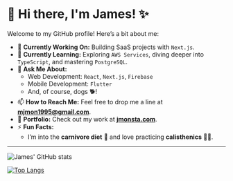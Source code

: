 # 👋 Hi there, I'm James! ✨

Welcome to my GitHub profile! Here’s a bit about me:

- 🔭 **Currently Working On:** Building SaaS projects with `Next.js`.
- 🌱 **Currently Learning:** Exploring `AWS Services`, diving deeper into `TypeScript`, and mastering `PostgreSQL`.
- 💬 **Ask Me About:**  
  - Web Development: `React`, `Next.js`, `Firebase`  
  - Mobile Development: `Flutter`  
  - And, of course, dogs 🐕!
- 📫 **How to Reach Me:** Feel free to drop me a line at **[mjmon1995@gmail.com](mailto:mjmon1995@gmail.com)**.
- 💼 **Portfolio:** Check out my work at [**jmonsta.com**]([https://www.jmonsta.com](https://www.jmonsta.com/portfolio)).
- ⚡ **Fun Facts:**  
  - I’m into the **carnivore diet** 🍖 and love practicing **calisthenics** 💪🏼.

---

![James' GitHub stats](https://github-readme-stats.vercel.app/api?username=mjmon&show_icons=true&theme=gruvbox)

[![Top Langs](https://github-readme-stats.vercel.app/api/top-langs/?username=mjmon&layout=donut)](https://github.com/mjmon/github-readme-stats)
